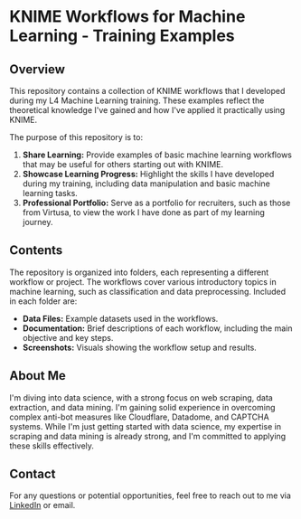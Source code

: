 # KNIME Workflows for Machine Learning - Training Examples

## Overview

This repository contains a collection of KNIME workflows that I developed during my L4 Machine Learning training. These examples reflect the theoretical knowledge I've gained and how I've applied it practically using KNIME.

The purpose of this repository is to:

1. **Share Learning:** Provide examples of basic machine learning workflows that may be useful for others starting out with KNIME.
2. **Showcase Learning Progress:** Highlight the skills I have developed during my training, including data manipulation and basic machine learning tasks.
3. **Professional Portfolio:** Serve as a portfolio for recruiters, such as those from Virtusa, to view the work I have done as part of my learning journey.

## Contents

The repository is organized into folders, each representing a different workflow or project. The workflows cover various introductory topics in machine learning, such as classification and data preprocessing. Included in each folder are:

- **Data Files:** Example datasets used in the workflows.
- **Documentation:** Brief descriptions of each workflow, including the main objective and key steps.
- **Screenshots:** Visuals showing the workflow setup and results.

## About Me

I'm diving into data science, with a strong focus on web scraping, data extraction, and data mining. I'm gaining solid experience in overcoming complex anti-bot measures like Cloudflare, Datadome, and CAPTCHA systems. While I'm just getting started with data science, my expertise in scraping and data mining is already strong, and I'm committed to applying these skills effectively.
## Contact

For any questions or potential opportunities, feel free to reach out to me via [LinkedIn](https://www.linkedin.com/in/carlos-aguilar-gallego/) or email.
